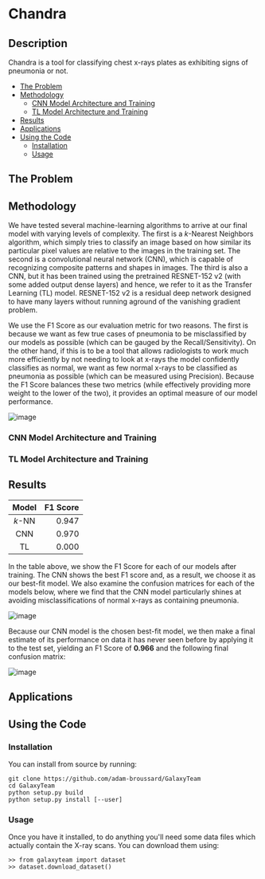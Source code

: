 # Chandra

## Description

Chandra is a tool for classifying chest x-rays plates as exhibiting signs of pneumonia or not.  


<!-- MarkdownTOC autolink="true" autoanchor="true" -->

- [The Problem](#the-problem)
- [Methodology](#methodology)
    - [CNN Model Architecture and Training](#cnn-model-architecture-and-training)
    - [TL Model Architecture and Training](#tl-model-architecture-and-training)
- [Results](#results)
- [Applications](#applications)
- [Using the Code](#using-the-code)
    - [Installation](#installation)
    - [Usage](#usage)

<!-- /MarkdownTOC -->



<a id="the-problem"></a>
## The Problem

<a id="methodology"></a>
## Methodology

We have tested several machine-learning algorithms to arrive at our final model with varying levels of complexity.  The first is a _k_-Nearest Neighbors algorithm, which simply tries to classify an image based on how similar its particular pixel values are relative to the images in the training set.  The second is a convolutional neural network (CNN), which is capable of recognizing composite patterns and shapes in images.  The third is also a CNN, but it has been trained using the pretrained RESNET-152 v2 (with some added output dense layers) and hence, we refer to it as the Transfer Learning (TL) model.  RESNET-152 v2 is a residual deep network designed to have many layers without running aground of the vanishing gradient problem.

We use the F1 Score as our evaluation metric for two reasons.  The first is because we want as few true cases of pneumonia to be misclassified by our models as possible (which can be gauged by the Recall/Sensitivity).  On the other hand, if this is to be a tool that allows radiologists to work much more efficiently by not needing to look at x-rays the model confidently classifies as normal, we want as few normal x-rays to be classified as pneumonia as possible (which can be measured using Precision).  Because the F1 Score balances these two metrics (while effectively providing more weight to the lower of the two), it provides an optimal measure of our model performance.

![image](https://user-images.githubusercontent.com/33520634/172018513-edc20ed9-869c-41d4-a235-2ab3a981d295.png)

<a id="cnn-model-architecture-and-training"></a>
### CNN Model Architecture and Training

<a id="tl-model-architecture-and-training"></a>
### TL Model Architecture and Training

<a id="results"></a>
## Results

| Model  | F1 Score |
|:------:|---------:|
| _k_-NN | 0.947    |
| CNN    | 0.970    |
| TL     | 0.000    |

In the table above, we show the F1 Score for each of our models after training.  The CNN shows the best F1 score and, as a result, we choose it as our best-fit model.  We also examine the confusion matrices for each of the models below, where we find that the CNN model particularly shines at avoiding misclassifications of normal x-rays as containing pneumonia.

![image](https://user-images.githubusercontent.com/33520634/172019831-d0b753b9-6f54-43b9-8e1b-80d8b0475123.png)


Because our CNN model is the chosen best-fit model, we then make a final estimate of its performance on data it has never seen before by applying it to the test set, yielding an F1 Score of **0.966** and the following final confusion matrix:

![image](https://user-images.githubusercontent.com/33520634/172019861-c2235abd-9124-452c-b26e-59b3be210a40.png)


<a id="applications"></a>
## Applications

<a id="using-the-code"></a>
## Using the Code

<a id="installation"></a>
### Installation

You can install from source by running:

```
git clone https://github.com/adam-broussard/GalaxyTeam
cd GalaxyTeam
python setup.py build
python setup.py install [--user]
```

<a id="usage"></a>
### Usage
Once you have it installed, to do anything you'll need some data files which actually contain the X-ray scans. You can download them using:
```
>> from galaxyteam import dataset
>> dataset.download_dataset()
```
